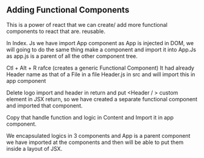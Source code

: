 ## Adding Functional Components 

This is a power of react that we can create/ add more functional components to react that are.  reusable. 

In Index. Js we have import App component as App is injected in DOM, we will going to do the same thing make a component and import it into App.Js as app.js is a  parent of all the other component tree.

Ctl + Alt + R  rafce   (creates a generic Functional Component)
It had already Header name as that of a File in a file Header.js in src and will import this in app component 

Delete logo import and header in return and put <Header / > custom element in JSX return, so we have created a separate functional component and imported that component. 

Copy that handle function and logic in Content and Import it in app component.

We encapsulated logics in 3 components and App is a parent component we have imported at the components and then will be able to put them inside a layout of JSX.
